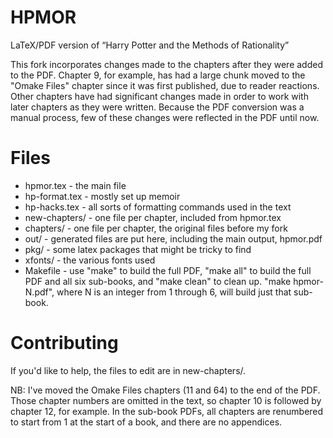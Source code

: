 HPMOR
=====

LaTeX/PDF version of “Harry Potter and the Methods of Rationality”

This fork incorporates changes made to the chapters after they were added to 
the PDF. Chapter 9, for example, has had a large chunk moved to the 
"Omake Files" chapter since it was first published, due to reader reactions.
Other chapters have had significant changes made in order to work with later
chapters as they were written. Because the PDF conversion was a manual process,
few of these changes were reflected in the PDF until now.


Files
=====

* hpmor.tex - the main file
* hp-format.tex - mostly set up memoir
* hp-hacks.tex - all sorts of formatting commands used in the text
* new-chapters/ - one file per chapter, included from hpmor.tex
* chapters/ - one file per chapter, the original files before my fork
* out/ - generated files are put here, including the main output, hpmor.pdf
* pkg/ - some latex packages that might be tricky to find
* xfonts/ - the various fonts used
* Makefile - use "make" to build the full PDF, "make all" to build the full PDF and all six sub-books, and "make clean" to clean up. "make hpmor-N.pdf", where N is an integer from 1 through 6, will build just that sub-book.



Contributing
============

If you'd like to help, the files to edit are in new-chapters/. 

NB: I've moved the Omake Files chapters (11 and 64) to the end of the PDF. Those chapter 
numbers are omitted in the text, so chapter 10 is followed by chapter 12, for example.
In the sub-book PDFs, all chapters are renumbered to start from 1 at the start of a book,
and there are no appendices.

